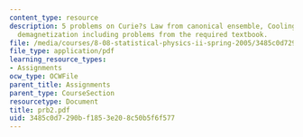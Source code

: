 ```yaml
---
content_type: resource
description: 5 problems on Curie?s Law from canonical ensemble, Cooling by adiabatic
  demagnetization including problems from the required textbook.
file: /media/courses/8-08-statistical-physics-ii-spring-2005/3485c0d7290bf1853e208c50b5f6f577_prb2.pdf
file_type: application/pdf
learning_resource_types:
- Assignments
ocw_type: OCWFile
parent_title: Assignments
parent_type: CourseSection
resourcetype: Document
title: prb2.pdf
uid: 3485c0d7-290b-f185-3e20-8c50b5f6f577
---
```

